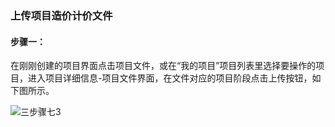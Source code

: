 ### **上传项目造价计价文件**

#### **步骤一：**

在刚刚创建的项目界面点击项目文件，或在“我的项目”项目列表里选择要操作的项目，进入项目详细信息-项目文件界面，在文件对应的项目阶段点击上传按钮，如下图所示。

![三步骤七3](https://img-blog.csdnimg.cn/20201020165308890.png)



<script type="text/javascript">
window.addEventListener("load", function() {
  var click_handle = function() {
    if (this.href.substr(-5) == ".html") {
      location.href = this.href;
    } else {
      location.href = "./index.html";
    }
  };
  var as = document.querySelectorAll(".chapter a, .navigation-prev, .navigation-next");
  for (var i = 0; i < as.length; i++) {
    as[i].addEventListener("click", click_handle, true);
    as[i].title = as[i].innerText;
  }
});
</script>